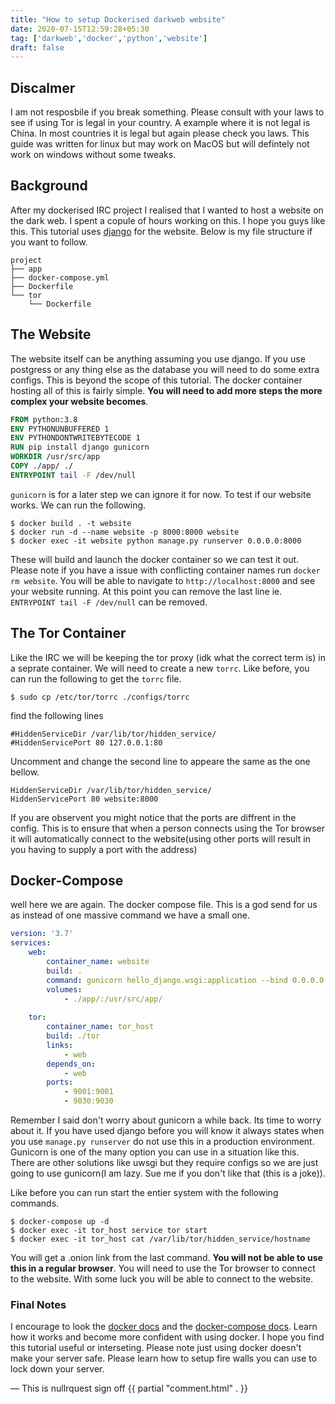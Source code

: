 ```yaml
---
title: "How to setup Dockerised darkweb website"
date: 2020-07-15T12:59:28+05:30
tag: ['darkweb','docker','python','website']
draft: false
---
```


## __Discalmer__
I am not resposbile if you break something. Please consult with your laws to see if using Tor is legal in your country. A example where it is not legal is China. In most countries it is legal but again please check you laws. This guide was written for linux but may work on MacOS but will defintely not work on windows without some tweaks.


## Background
After my dockerised IRC project I realised that I wanted to host a website on the dark web. I spent a copule of hours working on this. I hope you guys like this. This tutorial uses [django](https://www.djangoproject.com/) for the website. Below is my file structure if you want to follow.
```
project
├── app   
├── docker-compose.yml
├── Dockerfile
└── tor
    └── Dockerfile

```
## The Website
The website itself can be anything assuming you use django. If you use postgress or any thing else as the database you will need to do some extra configs. This is beyond the scope of this tutorial. The docker container hosting all of this is fairly simple. __You will need to add more steps the more complex your website becomes__.
```Dockerfile
FROM python:3.8
ENV PYTHONUNBUFFERED 1
ENV PYTHONDONTWRITEBYTECODE 1
RUN pip install django gunicorn
WORKDIR /usr/src/app
COPY ./app/ ./
ENTRYPOINT tail -F /dev/null
```
`gunicorn` is for a later step we can ignore it for now. To test if our website works. We can run the following.
```shell
$ docker build . -t website
$ docker run -d --name website -p 8000:8000 website
$ docker exec -it website python manage.py runserver 0.0.0.0:8000
```
These will build and launch the docker container so we can test it out. Please note if you have a issue with conflicting container names run `docker rm website`. You will be able to navigate to `http://localhost:8000` and see your website running. At this point you can remove the last line ie. `ENTRYPOINT tail -F /dev/null` can be removed.

## The Tor Container
Like the IRC we will be keeping the tor proxy (idk what the correct term is) in a seprate container. We will need to create a new `torrc`. Like before, you can run the following to get the `torrc` file.
```shell
$ sudo cp /etc/tor/torrc ./configs/torrc
```
find the following lines
```
#HiddenServiceDir /var/lib/tor/hidden_service/
#HiddenServicePort 80 127.0.0.1:80
```
Uncomment and change the second line to appeare the same as the one bellow.
```
HiddenServiceDir /var/lib/tor/hidden_service/
HiddenServicePort 80 website:8000
```
If you are observent you might notice that the ports are diffrent in the config. This is to ensure that when a person connects using the Tor browser it will automatically connect to the website(using other ports will result in you having to supply a port with the address)

## Docker-Compose
well here we are again. The docker compose file. This is a god send for us as instead of one massive command we have a small one.
```docker-compose.yml
version: '3.7'
services: 
    web:
        container_name: website
        build: .
        command: gunicorn hello_django.wsgi:application --bind 0.0.0.0:8000
        volumes: 
            - ./app/:/usr/src/app/
    
    tor:
        container_name: tor_host
        build: ./tor
        links: 
            - web
        depends_on: 
            - web
        ports: 
            - 9001:9001
            - 9030:9030
```

Remember I said don't worry about gunicorn a while back. Its time to worry about it. If you have used django before you will know it always states when you use `manage.py runserver` do not use this in a production environment. Gunicorn is one of the many option you can use in a situation like this. There are other solutions like uwsgi but they require configs so we are just going to use gunicorn(I am lazy. Sue me if you don't like that (this is a joke)). 

Like before you can run start the entier system with the following commands.
```shell
$ docker-compose up -d
$ docker exec -it tor_host service tor start
$ docker exec -it tor_host cat /var/lib/tor/hidden_service/hostname
```
You will get a .onion link from the last command. __You will not be able to use this in a regular browser__. You will need to use the Tor browser to connect to the website. With some luck you will be able to connect to the website. 

### Final Notes
I encourage to look the [docker docs](https://docs.docker.com/) and the [docker-compose docs](https://docs.docker.com/compose/). Learn how it works and become more confident with using docker. I hope you find this tutorial useful or interseting. Please note just using docker doesn't make your server safe. Please learn how to setup fire walls you can use to lock down your server. 

 — This is nullrquest sign off
{{ partial "comment.html" . }}